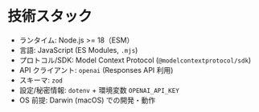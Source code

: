 # 技術スタック

- ランタイム: Node.js >= 18（ESM）
- 言語: JavaScript (ES Modules, `.mjs`)
- プロトコル/SDK: Model Context Protocol (`@modelcontextprotocol/sdk`)
- API クライアント: `openai` (Responses API 利用)
- スキーマ: `zod`
- 設定/秘密情報: `dotenv` + 環境変数 `OPENAI_API_KEY`
- OS 前提: Darwin (macOS) での開発・動作
